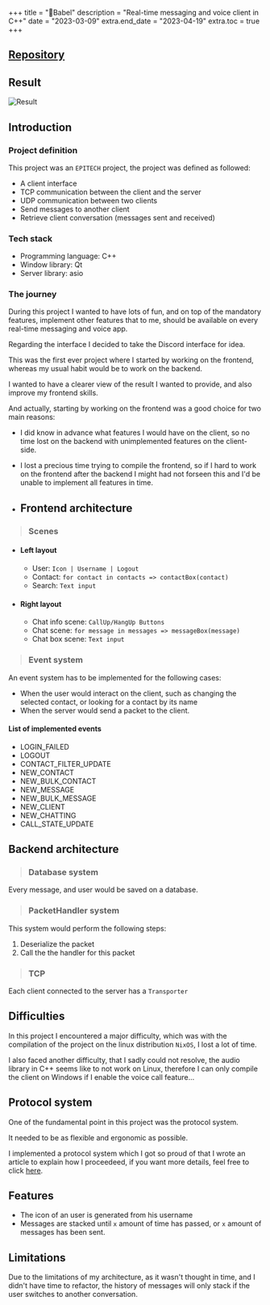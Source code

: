 +++
title = "📱Babel"
description = "Real-time messaging and voice client in C++"
date = "2023-03-09"
extra.end_date = "2023-04-19"
extra.toc = true
+++

## [Repository](https://github.com/paulcomte/babel)

## Result

![Result](https://github.com/paulcomte/babel/raw/main/assets/preview.png)

## Introduction

### Project definition

This project was an `EPITECH` project, the project was defined as followed:

 - A client interface
 - TCP communication between the client and the server
 - UDP communication between two clients
 - Send messages to another client
 - Retrieve client conversation (messages sent and received)

### Tech stack
 - Programming language: C++
 - Window library: Qt
 - Server library: asio

### The journey

During this project I wanted to have lots of fun, and on top of the mandatory features, implement other features that to me, should be available on every real-time messaging and voice app.

Regarding the interface I decided to take the Discord interface for idea.

This was the first ever project where I started by working on the frontend, whereas my usual habit would be to work on the backend.

I wanted to have a clearer view of the result I wanted to provide, and also improve my frontend skills.

And actually, starting by working on the frontend was a good choice for two main reasons:

 - I did know in advance what features I would have on the client, so no time lost on the backend with unimplemented features on the client-side.
 - I lost a precious time trying to compile the frontend, so if I hard to work on the frontend after the backend I might had not forseen this and I'd be unable to implement all features in time.

- ## Frontend architecture

> ### Scenes
 - #### Left layout
    - User: `Icon | Username | Logout`
    - Contact: `for contact in contacts => contactBox(contact)`
    - Search: `Text input`
 - #### Right layout
    - Chat info scene: `CallUp/HangUp Buttons`
    - Chat scene: `for message in messages => messageBox(message)`
    - Chat box scene: `Text input`

> ### Event system

An event system has to be implemented for the following cases:

 - When the user would interact on the client, such as changing the selected contact, or looking for a contact by its name
 - When the server would send a packet to the client.

#### List of implemented events

 - LOGIN_FAILED
 - LOGOUT
 - CONTACT_FILTER_UPDATE
 - NEW_CONTACT
 - NEW_BULK_CONTACT
 - NEW_MESSAGE
 - NEW_BULK_MESSAGE
 - NEW_CLIENT
 - NEW_CHATTING
 - CALL_STATE_UPDATE

## Backend architecture

> ### Database system

Every message, and user would be saved on a database.

> ### PacketHandler system

This system would perform the following steps:

1. Deserialize the packet
2. Call the the handler for this packet

> ### TCP

Each client connected to the server has a `Transporter`

## Difficulties

In this project I encountered a major difficulty, which was with the compilation of the project on the linux distribution `NixOS`, I lost a lot of time.

I also faced another difficulty, that I sadly could not resolve, the audio library in C++ seems like to not work on Linux, therefore I can only compile the client on Windows if I enable the voice call feature...

## Protocol system

One of the fundamental point in this project was the protocol system.

It needed to be as flexible and ergonomic as possible.

I implemented a protocol system which I got so proud of that I wrote an article to explain how I proceedeed, if you want more details, feel free to click [here](/blog/a-protocol-system).

## Features

 - The icon of an user is generated from his username
 - Messages are stacked until `x` amount of time has passed, or `x` amount of messages has been sent.

## Limitations

Due to the limitations of my architecture, as it wasn't thought in time, and I didn't have time to refactor, the history of messages will only stack if the user switches to another conversation.
